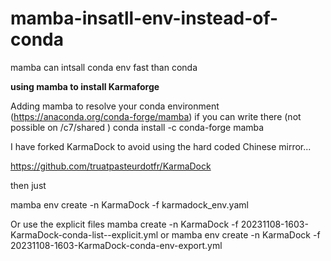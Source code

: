 # mamba-insatll-env-instead-of-conda
mamba can intsall conda env fast than conda 

**using mamba to install Karmaforge**



Adding mamba to resolve your conda environment (https://anaconda.org/conda-forge/mamba) if you can write there (not possible on /c7/shared )
conda install -c conda-forge mamba

I have forked KarmaDock to avoid using the hard coded Chinese mirror...

https://github.com/truatpasteurdotfr/KarmaDock

then just 

mamba env create -n KarmaDock -f karmadock_env.yaml

Or use the explicit files
mamba create -n KarmaDock -f 20231108-1603-KarmaDock-conda-list--explicit.yml
or
mamba env create -n KarmaDock -f 20231108-1603-KarmaDock-conda-env-export.yml



